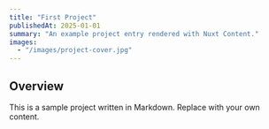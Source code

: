 ```yaml
---
title: "First Project"
publishedAt: 2025-01-01
summary: "An example project entry rendered with Nuxt Content."
images:
  - "/images/project-cover.jpg"
---
```


## Overview

This is a sample project written in Markdown. Replace with your own content.
